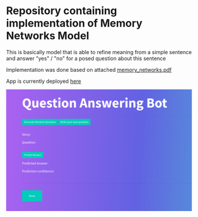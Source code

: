 # Repository containing implementation of Memory Networks Model

This is basically model that is able to refine meaning from a simple sentence and answer "yes" / "no" for a posed question about this sentence

Implementation was done based on attached [memory_networks.pdf](/question_answering_bot/memory_networks.pdf)

App is currently deployed [here](https://cbea-80-238-117-31.eu.ngrok.io/)

![image](preview.png)
